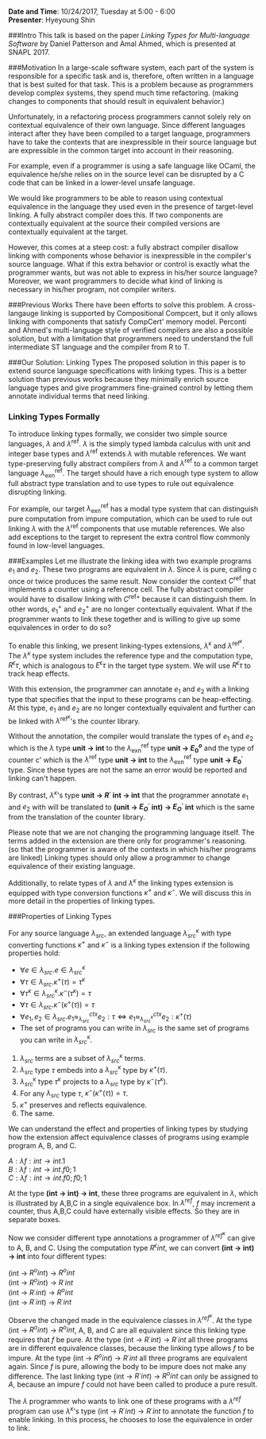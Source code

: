 **Date and Time**: 10/24/2017, Tuesday at 5:00 - 6:00  
**Presenter**: Hyeyoung Shin

###Intro
This talk is based on the paper *Linking Types for Multi-language Software* by Daniel Patterson and Amal Ahmed, which is presented at SNAPL 2017.

###Motivation
In a large-scale software system, each part of the system is responsible for
a specific task and is, therefore, often written in a language that is best suited for that task.
This is a problem because as programmers develop complex systems, they spend much time refactoring.
(making changes to components that should result in equivalent behavior.)

Unfortunately, in a refactoring process programmers cannot solely rely on contextual equivalence of
their own language. Since different languages interact after they have been compiled to
a target language, programmers have to take the contexts that are inexpressible in their source language
but are expressible in the common target into account in their reasoning.

For example, even if a programmer is using a safe language like OCaml, the equivalence he/she relies
on in the source level can be disrupted by a C code that can be linked in a lower-level unsafe language.

We would like programmers to be able to reason using contextual equivalence in the language they used
even in the presence of target-level linking. A fully abstract compiler does this. If two components
are contextually equivalent at the source their compiled versions are contextually equivalent at the
target.

However, this comes at a steep cost: a fully abstract compiler disallow linking with components whose
behavior is inexpressible in the compiler's source language. What if this extra behavior or control
is exactly what the programmer wants, but was not able to express in his/her source language?
Moreover, we want programmers to decide what kind of linking is necessary in his/her program, not
compiler writers.

###Previous Works
There have been efforts to solve this problem. A cross-langauge linking is supported by Compositional
Compcert, but it only allows linking with components that satisfy CompCert' memory model. Perconti and
Ahmed's multi-language style of verified compilers are also a possible solution, but with a limitation
that programmers need to understand the full intermediate ST language and the compiler from R to T.

###Our Solution: Linking Types
The proposed solution in this paper is to extend source language specifications with linking types. This is a better solution than previous works because they minimally enrich source language types
and give programmers fine-grained control by letting them annotate individual terms that need linking.

### Linking Types Formally
To introduce linking types formally, we consider two simple source languages, $\lambda$ and $\lambda^{\mathrm{ref}}$. $\lambda$ is the simply typed lambda calculus with unit and integer base types and $\lambda^{\mathrm{ref}}$ extends $\lambda$ with mutable references. We want type-preserving fully abstract compilers from $\lambda$ and $\lambda^{\mathrm{ref}}$ to
a common target language $\lambda^{\mathrm{ref}}_{\mathrm{exn}}$. The target should have a rich enough type system to allow full abstract type translation and to use types to rule out equivalence disrupting linking.

For example, our target $\lambda^{\mathrm{ref}}_{\mathrm{exn}}$ has a modal type system that can distinguish pure computation
from impure computation, which can be used to rule out linking $\lambda$ with the $\lambda^{\mathrm{ref}}$ components that use mutable references. We also add exceptions to the target to represent the extra control flow commonly found in low-level languages.

###Examples
Let me illustrate the linking idea with two example programs $e_1$ and $e_2$. These two programs are equivalent in $\lambda$. Since $\lambda$ is pure, calling c once or twice produces the same result. Now consider the context $C^{\mathrm{ref}}$ that implements a counter using a reference cell. The fully abstract
compiler would have to disallow linking with ${C^{\mathrm{ref}}}^+$ because it can distinguish them. In other words, $e_1^+$ and $e_2^+$ are no longer contextually equivalent.
What if the programmer wants to link these together and is willing to give up some equivalences in order to do so?

To enable this linking, we present linking-types extensions, $\lambda^\mathrm{\kappa}$ and $\lambda^{{\mathrm{ref}}^{\kappa}}$. The $\lambda^\kappa$ type system includes the reference type and the computation type, $R^{\epsilon} \tau$, which is analogous to $E^{\epsilon} \tau$ in the target type system. We will use $R^{\epsilon} \tau$ to track heap effects.

With this extension, the programmer can annotate $e_1$ and $e_2$ with a linking type that specifies that the input to these programs can be heap-effecting. At this type, $e_1$ and $e_2$ are no longer contextually equivalent and further can be linked with $\lambda^{{\mathrm{ref}}^{\kappa}}$'s the counter library.

Without the annotation, the compiler would translate the types of $e_1$ and $e_2$ which is the $\lambda$ type **unit -> int** to the $\lambda^{\mathrm{ref}}_{\mathrm{exn}}$ type **unit -> $E^{o}_0$** and the type of counter c' which is the $\lambda^{\mathrm{ref}}$ type **unit -> int** to the $\lambda^{\mathrm{ref}}_{\mathrm{exn}}$ type **unit -> $E^{\cdot}_0$** type. Since these types are not the same an error would be reported and linking can't happen.

By contrast, $\lambda^\kappa$'s type **unit -> $R^{\cdot}$ int -> int** that the programmer annotate $e_1$ and $e_2$
with will be translated to **(unit -> $E^{\cdot}_O$ int) -> $E^{\cdot}_O$ int** which is the same from the translation of
the counter library.

Please note that we are not changing the programming language itself. The terms added in the extension are there only for programmer's reasoning. (so that the programmer is aware of the contexts in which his/her programs are linked) Linking types should only allow a programmer to change equivalence of their existing language.

Additionally, to relate types of $\lambda$ and $\lambda^{\kappa}$ the linking types extension is equipped with type conversion functions $\kappa^+$ and  $\kappa^-$. We will discuss this in more detail in the properties of linking types.

###Properties of Linking Types

For any source language $\lambda_{src}$, an extended language $\lambda^{\kappa}_{src}$ with type converting functions $\kappa^+$ and $\kappa^-$ is a linking types extension if the following properties hold:

* $\forall e \in \lambda_{src}. e \in \lambda^{\kappa}_{src}$
* $\forall \tau \in \lambda_{src}. \kappa^+ (\tau) = \tau^{\kappa}$
* $\forall \tau^{\kappa} \in \lambda^{\kappa}_{src}. \kappa^- (\tau^{\kappa}) = \tau$
* $\forall \tau \in \lambda_{src}. \kappa^- (\kappa^+ (\tau)) = \tau$
* $\forall e_1, e_2 \in \lambda_{src}. e_1 \approx^{ctx}_{\lambda_{src}} e_2 : \tau \Longleftrightarrow e_1 \approx^{ctx}_{\lambda^{\kappa}_{src}} e_2 : \kappa^+ (\tau)$
* The set of programs you can write in $\lambda_{src}$ is the same set of programs you can write in $\lambda^{\kappa}_{src}$.

1. $\lambda_{src}$ terms are a subset of $\lambda^{\kappa}_{src}$ terms.
2. $\lambda_{src}$ type $\tau$ embeds into a $\lambda^{\kappa}_{src}$ type by $\kappa^+(\tau)$.
3. $\lambda^{\kappa}_{src}$ type $\tau^{\kappa}$ projects to a $\lambda_{src}$ type by $\kappa^-(\tau^{\kappa})$.
4. For any $\lambda_{src}$ type $\tau$, $\kappa^-(\kappa^+(\tau)) = \tau$.
5. $\kappa^+$ preserves and reflects equivalence.
6. The same.

We can understand the effect and properties of linking types by studying how the extension affect equivalence classes of programs using example program A, B, and C.

$A: \lambda f : int \rightarrow int. 1$  
$B: \lambda f : int \rightarrow int. f 0; 1$  
$C: \lambda f : int \rightarrow int. f 0; f 0; 1$  

At the type **(int -> int) -> int**, these three programs are equivalent in $\lambda$, which is illustrated by A,B,C in a single equivalence box. In $\lambda^{ref}$, $f$ may increment a counter, thus A,B,C could have externally visible effects. So they are in separate boxes.

Now we consider different type annotations a programmer of $\lambda^{{ref}^{\kappa}}$ can give to A, B, and C. Using the computation type $R^{\epsilon} int$, we can convert **(int -> int) -> int** into four different types:

(int -> $R^{o} int$) -> $R^{o} int$  
(int -> $R^{o} int$) -> $R^{\cdot} int$  
(int -> $R^{\cdot} int$) -> $R^{o} int$  
(int -> $R^{\cdot} int$) -> $R^{\cdot} int$

Observe the changed made in the equivalence classes in $\lambda^{{ref}^{\kappa}}$. At the type (int -> $R^{o} int$) -> $R^{o} int$, A, B, and C are all equivalent since this linking type requires that $f$ be pure.  At the type (int -> $R^{\cdot} int$) -> $R^{\cdot} int$ all three programs are in different equivalence classes, because the linking type allows $f$ to be impure. At the type (int -> $R^{o} int$) -> $R^{\cdot} int$ all three programs are equivalent again. Since $f$ is pure, allowing the body to be impure does not make any difference. The last linking type (int -> $R^{\cdot} int$) -> $R^{o} int$ can only be assigned to $A$, because an impure $f$ could not have been called to produce a pure result.

The $\lambda$ programmer who wants to link one of these programs with a $\lambda^{ref}$ program can use $\lambda^{\kappa}$'s type (int -> $R^{\cdot} int$) -> $R^{\cdot} int$ to annotate the function $f$ to enable linking. In this process, he chooses to lose the equivalence in order to link. 
